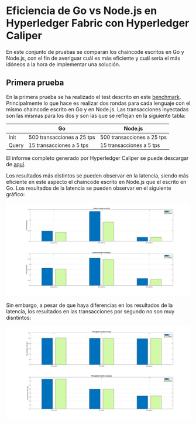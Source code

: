 # Eficiencia de Go vs Node.js en Hyperledger Fabric con Hyperledger Caliper

En este conjunto de pruebas se comparan los chaincode escritos en Go y Node.js, con el fin de averiguar cuál es más eficiente y cuál sería el más idóneos a la hora de implementar una solución.

## Primera prueba

En la primera prueba se ha realizado el test descrito en este [benchmark](/test/goVSnode/1/benchmark/configVS.yaml). Principalmente lo que hace es realizar dos rondas para cada lenguaje con el mismo 
chaincode escrito en Go y en Node.js. Las transacciones inyectadas son las mismas para los dos y son las que se reflejan en la siguiente tabla:

|       	| Go                         	| Node.js                    	|
|-------	|----------------------------	|----------------------------	|
| Init  	| 500 transacciones a 25 tps 	| 500 transacciones a 25 tps 	|
| Query 	| 15 transacciones a 5 tps   	| 15 transacciones a 5 tps   	|

El informe completo generado por Hyperledger Caliper se puede descargar de [aquí](/test/goVSnode/1/report-20190712T113010.html).

Los resultados más distintos se pueden observar en la latencia, siendo más eficiente en este aspecto el chaincode escrito en Node.js que el escrito en Go. Los resultados de la latencia se pueden
observar en el siguiente gráfico:

![Latency comparison chart](/test/goVSnode/1/images/1_latency.png)

Sin embargo, a pesar de que haya diferencias en los resultados de la latencia, los resultados en las transacciones por segundo no son muy disntintos:

![Throughput comparison chart](/test/goVSnode/1/images/1_tps.png)
